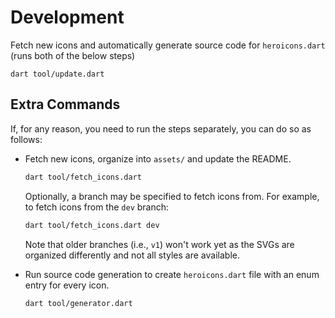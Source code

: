 # Development

Fetch new icons and automatically generate source code for `heroicons.dart` (runs both of the below
steps)

```
dart tool/update.dart
```

## Extra Commands

If, for any reason, you need to run the steps separately, you can do so as follows:

- Fetch new icons, organize into `assets/` and update the README.
  ```bash
  dart tool/fetch_icons.dart
  ```

  Optionally, a branch may be specified to fetch icons from. For example, to fetch icons from the
  `dev` branch:
  ```bash
  dart tool/fetch_icons.dart dev
  ```

  Note that older branches (i.e., `v1`) won't work yet as the SVGs are organized differently and not
  all styles are
  available.

- Run source code generation to create `heroicons.dart` file with an enum entry for every icon.
  ```bash
  dart tool/generator.dart
  ```
